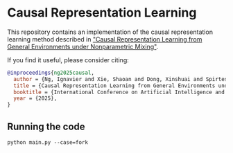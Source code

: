# Causal Representation Learning

This repository contains an implementation of the causal representation learning method described in ["Causal Representation Learning from General Environments under Nonparametric Mixing"](https://openreview.net/forum?id=S8lfepB2fz). 

If you find it useful, please consider citing:
```bibtex
@inproceedings{ng2025causal,
  author = {Ng, Ignavier and Xie, Shaoan and Dong, Xinshuai and Spirtes, Peter and Zhang, Kun},
  title = {Causal Representation Learning from General Environments under Nonparametric Mixing},
  booktitle = {International Conference on Artificial Intelligence and Statistics},
  year = {2025},
}
```

## Running the code
```
python main.py --case=fork
```
